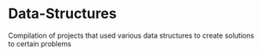 # Data-Structures
Compilation of projects that used various data structures to create solutions to certain problems 
